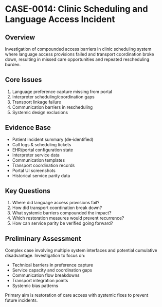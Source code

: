 # CASE-0014: Clinic Scheduling and Language Access Incident

## Overview
Investigation of compounded access barriers in clinic scheduling system where language access provisions failed and transport coordination broke down, resulting in missed care opportunities and repeated rescheduling burden.

## Core Issues
1. Language preference capture missing from portal
2. Interpreter scheduling/coordination gaps
3. Transport linkage failure
4. Communication barriers in rescheduling
5. Systemic design exclusions

## Evidence Base
- Patient incident summary (de-identified)
- Call logs & scheduling tickets
- EHR/portal configuration state
- Interpreter service data
- Communication templates
- Transport coordination records
- Portal UI screenshots
- Historical service parity data

## Key Questions
1. Where did language access provisions fail?
2. How did transport coordination break down?
3. What systemic barriers compounded the impact?
4. Which restoration measures would prevent recurrence?
5. How can service parity be verified going forward?

## Preliminary Assessment
Complex case involving multiple system interfaces and potential cumulative disadvantage. Investigation to focus on:

- Technical barriers in preference capture
- Service capacity and coordination gaps
- Communication flow breakdowns
- Transport integration points
- Systemic bias patterns

Primary aim is restoration of care access with systemic fixes to prevent future incidents.

